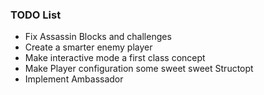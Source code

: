 ### TODO List
- Fix Assassin Blocks and challenges
- Create a smarter enemy player
- Make interactive mode a first class concept
- Make Player configuration some sweet sweet Structopt
- Implement Ambassador